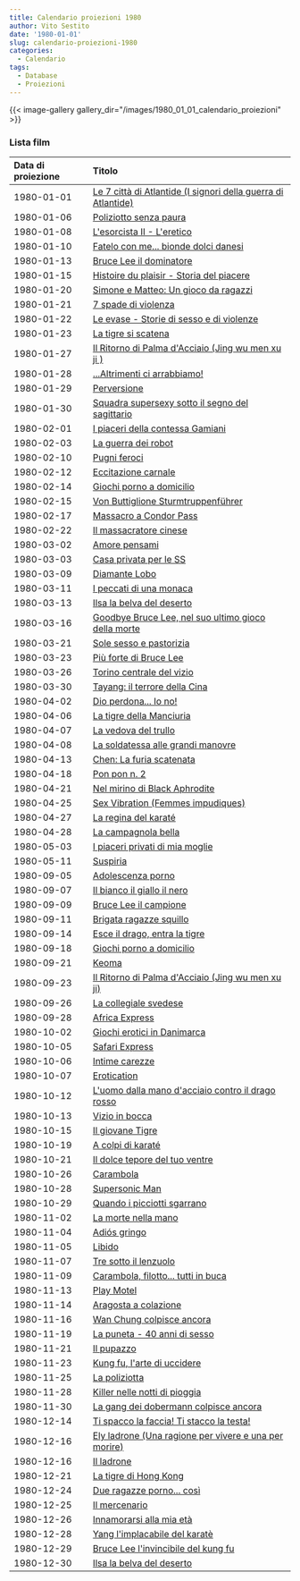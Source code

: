 ```yaml
---
title: Calendario proiezioni 1980
author: Vito Sestito
date: '1980-01-01'
slug: calendario-proiezioni-1980
categories:
  - Calendario
tags:
  - Database
  - Proiezioni
---
```

{{< image-gallery gallery_dir="/images/1980_01_01_calendario_proiezioni" >}}

### Lista film

|Data di proiezione |Titolo                                                        |
|:------------------|:-------------------------------------------------------------|
|1980-01-01         |[Le 7 città di Atlantide (I signori della guerra di Atlantide)](https://www.imdb.com/title/tt0078474/)|
|1980-01-06         |[Poliziotto senza paura](https://www.imdb.com/title/tt0076554/)|
|1980-01-08         |[L'esorcista II - L'eretico](https://www.imdb.com/title/tt0076009/)|
|1980-01-10         |[Fatelo con me... bionde dolci danesi](https://www.imdb.com/title/tt0071643/)|
|1980-01-13         |[Bruce Lee il dominatore](https://www.imdb.com/title/tt0074246/)|
|1980-01-15         |[Histoire du plaisir - Storia del piacere](https://www.imdb.com/title/tt0193074/)|
|1980-01-20         |[Simone e Matteo: Un gioco da ragazzi](https://www.imdb.com/title/tt0073713/)|
|1980-01-21         |[7 spade di violenza](https://www.imdb.com/title/tt0827994/)  |
|1980-01-22         |[Le evase - Storie di sesso e di violenze](https://www.imdb.com/title/tt0077520/)|
|1980-01-23         |[La tigre si scatena](https://www.imdb.com/title/tt0081539/)  |
|1980-01-27         |[Il Ritorno di Palma d'Acciaio (Jing wu men xu ji )](https://www.imdb.com/title/tt0074313/)|
|1980-01-28         |[...Altrimenti ci arrabbiamo!](https://www.imdb.com/title/tt0069697/)|
|1980-01-29         |[Perversione](https://www.imdb.com/title/tt0070031/)          |
|1980-01-30         |[Squadra supersexy sotto il segno del sagittario](https://www.imdb.com/title/tt0075643/)|
|1980-02-01         |[I piaceri della contessa Gamiani](https://www.imdb.com/title/tt0072022/)|
|1980-02-03         |[La guerra dei robot](https://www.imdb.com/title/tt0077640/)  |
|1980-02-10         |[Pugni feroci](https://www.imdb.com/title/tt1234731/)         |
|1980-02-12         |[Eccitazione carnale](https://www.imdb.com/title/tt0129034/)  |
|1980-02-14         |[Giochi porno a domicilio](https://www.imdb.com/title/tt0178658/)|
|1980-02-15         |[Von Buttiglione Sturmtruppenführer](https://www.imdb.com/title/tt0076895/)|
|1980-02-17         |[Massacro a Condor Pass](https://www.imdb.com/title/tt0075461/)|
|1980-02-22         |[Il massacratore cinese](https://www.imdb.com/title/tt0186112/)|
|1980-03-02         |[Amore pensami](https://www.imdb.com/title/tt0065178/)        |
|1980-03-03         |[Casa privata per le SS](https://www.imdb.com/title/tt0083017/)|
|1980-03-09         |[Diamante Lobo](https://www.imdb.com/title/tt0074575/)        |
|1980-03-11         |[I peccati di una monaca](https://www.imdb.com/title/tt0076205/)|
|1980-03-13         |[Ilsa la belva del deserto](https://www.imdb.com/title/tt0074670/)|
|1980-03-16         |[Goodbye Bruce Lee, nel suo ultimo gioco della morte](https://www.imdb.com/title/tt0073061/)|
|1980-03-21         |[Sole sesso e pastorizia](https://www.imdb.com/title/tt0070096/)|
|1980-03-23         |[Più forte di Bruce Lee](https://www.imdb.com/title/tt1437851/)|
|1980-03-26         |[Torino centrale del vizio](https://www.imdb.com/title/tt0076833/)|
|1980-03-30         |[Tayang: il terrore della Cina](https://www.imdb.com/title/tt0070778/)|
|1980-04-02         |[Dio perdona... Io no!](https://www.imdb.com/title/tt0061576/)|
|1980-04-06         |[La tigre della Manciuria](https://www.imdb.com/title/tt0164415/)|
|1980-04-07         |[La vedova del trullo](https://www.imdb.com/title/tt0080085/) |
|1980-04-08         |[La soldatessa alle grandi manovre](https://www.imdb.com/title/tt0078290/)|
|1980-04-13         |[Chen: La furia scatenata](https://www.imdb.com/title/tt0070564/)|
|1980-04-18         |[Pon pon n. 2](https://www.imdb.com/title/tt0075137/)         |
|1980-04-21         |[Nel mirino di Black Aphrodite](https://www.imdb.com/title/tt0075759/)|
|1980-04-25         |[Sex Vibration (Femmes impudiques)](https://www.imdb.com/title/tt0355440/)|
|1980-04-27         |[La regina del karaté](https://www.imdb.com/title/tt0199987/) |
|1980-04-28         |[La campagnola bella](https://www.imdb.com/title/tt0074277/)  |
|1980-05-03         |[I piaceri privati di mia moglie](https://www.imdb.com/title/tt0074660/)|
|1980-05-11         |[Suspiria](https://www.imdb.com/title/tt0076786/)             |
|1980-09-05         |[Adolescenza porno](https://www.imdb.com/title/tt0072124/)    |
|1980-09-07         |[Il bianco il giallo il nero](https://www.imdb.com/title/tt0072699/)|
|1980-09-09         |[Bruce Lee il campione](https://www.imdb.com/title/tt0062936/)|
|1980-09-11         |[Brigata ragazze squillo](https://www.imdb.com/title/tt1360757/)|
|1980-09-14         |[Esce il drago, entra la tigre](https://www.imdb.com/title/tt0074506/)|
|1980-09-18         |[Giochi porno a domicilio](https://www.imdb.com/title/tt0178658/)|
|1980-09-21         |[Keoma](https://www.imdb.com/title/tt0074740/)                |
|1980-09-23         |[Il Ritorno di Palma d'Acciaio (Jing wu men xu ji)](https://www.imdb.com/title/tt0074313/)|
|1980-09-26         |[La collegiale svedese](https://www.imdb.com/title/tt0072999/)|
|1980-09-28         |[Africa Express](https://www.imdb.com/title/tt0072614/)       |
|1980-10-02         |[Giochi erotici in Danimarca](https://www.imdb.com/title/tt0156740/)|
|1980-10-05         |[Safari Express](https://www.imdb.com/title/tt0075160/)       |
|1980-10-06         |[Intime carezze](https://www.imdb.com/title/tt0177032/)       |
|1980-10-07         |[Erotication](https://www.imdb.com/title/tt0185277/)          |
|1980-10-12         |[L'uomo dalla mano d'acciaio contro il drago rosso](https://www.imdb.com/title/tt2861404/)|
|1980-10-13         |[Vizio in bocca](https://www.imdb.com/title/tt0234946/)       |
|1980-10-15         |[Il giovane Tigre](https://www.imdb.com/title/tt0124836/)     |
|1980-10-19         |[A colpi di karaté](https://www.imdb.com/title/tt1431700/)    |
|1980-10-21         |[Il dolce tepore del tuo ventre](https://www.imdb.com/title/tt0289487/)|
|1980-10-26         |[Carambola](https://www.imdb.com/title/tt0069844/)            |
|1980-10-28         |[Supersonic Man](https://www.imdb.com/title/tt0079971/)       |
|1980-10-29         |[Quando i picciotti sgarrano](https://www.imdb.com/title/tt1060268/)|
|1980-11-02         |[La morte nella mano](https://www.imdb.com/title/tt0065999/)  |
|1980-11-04         |[Adiós gringo](https://www.imdb.com/title/tt0060067/)         |
|1980-11-05         |[Libido](https://www.imdb.com/title/tt0070311/)               |
|1980-11-07         |[Tre sotto il lenzuolo](https://www.imdb.com/title/tt0211678/)|
|1980-11-09         |[Carambola, filotto... tutti in buca](https://www.imdb.com/title/tt0071277/)|
|1980-11-13         |[Play Motel](https://www.imdb.com/title/tt0148615/)           |
|1980-11-14         |[Aragosta a colazione](https://www.imdb.com/title/tt0083574/) |
|1980-11-16         |[Wan Chung colpisce ancora](https://www.imdb.com/title/tt0200017/)|
|1980-11-19         |[La puneta - 40 anni di sesso](https://www.imdb.com/title/tt0077385/)|
|1980-11-21         |[Il pupazzo](https://www.imdb.com/title/tt0078001/)           |
|1980-11-23         |[Kung fu, l'arte di uccidere](https://www.imdb.com/title/tt0068874/)|
|1980-11-25         |[La poliziotta](https://www.imdb.com/title/tt0072009/)        |
|1980-11-28         |[Killer nelle notti di pioggia](https://www.imdb.com/title/tt1227194/)|
|1980-11-30         |[La gang dei dobermann colpisce ancora](https://www.imdb.com/title/tt0069944/)|
|1980-12-14         |[Ti spacco la faccia! Ti stacco la testa!](https://www.imdb.com/title/tt0165152/)|
|1980-12-16         |[Ely ladrone (Una ragione per vivere e una per morire)](https://www.imdb.com/title/tt0069159/)|
|1980-12-16         |[Il ladrone](https://www.imdb.com/title/tt0078926/)           |
|1980-12-21         |[La tigre di Hong Kong](https://www.imdb.com/title/tt2173924/)|
|1980-12-24         |[Due ragazze porno... così](https://www.imdb.com/title/tt0379930/)|
|1980-12-25         |[Il mercenario](https://www.imdb.com/title/tt0063293/)        |
|1980-12-26         |[Innamorarsi alla mia età](https://www.imdb.com/title/tt0081146/)|
|1980-12-28         |[Yang l'implacabile del karatè](https://www.imdb.com/title/tt1234658/)|
|1980-12-29         |[Bruce Lee l'invincibile del kung fu](https://www.imdb.com/title/tt0081216/)|
|1980-12-30         |[Ilsa la belva del deserto](https://www.imdb.com/title/tt0074670/)|
